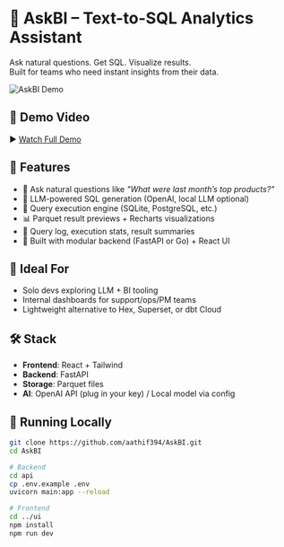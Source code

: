 # 🧠 AskBI – Text-to-SQL Analytics Assistant

Ask natural questions. Get SQL. Visualize results.  
Built for teams who need instant insights from their data.

![AskBI Demo](./demo/screenshot.png)

## 🎥 Demo Video
▶️ [Watch Full Demo](./demo/demo.mp4)

## 🚀 Features
- 💬 Ask natural questions like _"What were last month’s top products?"_
- 🧠 LLM-powered SQL generation (OpenAI, local LLM optional)
- 🧾 Query execution engine (SQLite, PostgreSQL, etc.)
- 📊 Parquet result previews + Recharts visualizations
- 🧪 Query log, execution stats, result summaries
- 🧱 Built with modular backend (FastAPI or Go) + React UI

## 🧠 Ideal For
- Solo devs exploring LLM + BI tooling
- Internal dashboards for support/ops/PM teams
- Lightweight alternative to Hex, Superset, or dbt Cloud

## 🛠 Stack
- **Frontend**: React + Tailwind
- **Backend**: FastAPI 
- **Storage**: Parquet files
- **AI**: OpenAI API (plug in your key) / Local model via config

## 🧪 Running Locally

```bash
git clone https://github.com/aathif394/AskBI.git
cd AskBI

# Backend
cd api
cp .env.example .env
uvicorn main:app --reload

# Frontend
cd ../ui
npm install
npm run dev
